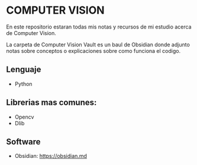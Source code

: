 # COMPUTER VISION

En este repositorio estaran todas mis notas y recursos de mi estudio acerca de Computer Vision.

La carpeta de Computer Vision Vault es un baul de Obsidian donde adjunto notas sobre conceptos o explicaciones sobre como funciona el codigo.

## Lenguaje

- Python

## Librerias mas comunes:

- Opencv
- Dlib

## Software

- Obsidian: https://obsidian.md
